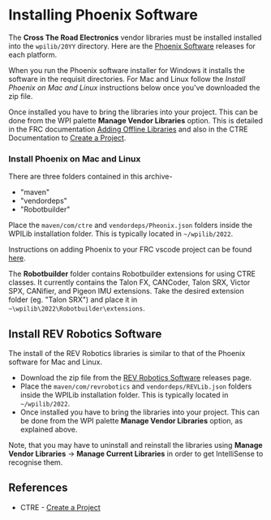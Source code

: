 # Installing Phoenix Software

The **Cross The Road Electronics** vendor libraries must be installed installed into the `wpilib/20YY` directory.  Here are the [Phoenix Software](https://store.ctr-electronics.com/software/) releases for each platform. 

When you run the Phoenix software installer for Windows it installs the software in the requisit directories.  For Mac and Linux follow the *Install Phoenix on Mac and Linux* instructions below once you've downloaded the zip file.

Once installed you have to bring the libraries into your project.  This can be done from the WPI palette **Manage Vendor Libraries** option.  This is detailed in the FRC documentation [Adding Offline Libraries](https://docs.wpilib.org/en/stable/docs/software/vscode-overview/3rd-party-libraries.html#adding-offline-libraries) and also in the CTRE Documentation to [Create a Project](https://docs.ctre-phoenix.com/en/latest/ch05a_CppJava.html).

### Install Phoenix on Mac and Linux
There are three folders contained in this archive-
- "maven"
- "vendordeps"
- "Robotbuilder"

Place the `maven/com/ctre` and `vendordeps/Pheonix.json` folders inside the WPILib installation folder.
This is typically located in `~/wpilib/2022`.

Instructions on adding Phoenix to your FRC vscode project can be found [here](https://phoenix-documentation.readthedocs.io/en/latest/ch05a_CppJava.html).

The **Robotbuilder** folder contains Robotbuilder extensions for using CTRE classes. It currently contains the Talon FX, CANCoder, Talon SRX, Victor SPX, CANifier, and Pigeon IMU extensions. Take the desired extension folder (eg. "Talon SRX") and place it in `~\wpilib\2022\Robotbuilder\extensions`.

## Install REV Robotics Software
The install of the REV Robotics libraries is similar to that of the Phoenix software for Mac and Linux.  
- Download the zip file from the [REV Robotics Software](https://docs.revrobotics.com/sparkmax/software-resources/spark-max-api-information#c++-and-java) releases page.
- Place the `maven/com/revrobotics` and `vendordeps/REVLib.json` folders inside the WPILib installation folder. This is typically located in `~/wpilib/2022`.
- Once installed you have to bring the libraries into your project.  This can be done from the WPI palette **Manage Vendor Libraries** option, as explained above.

Note, that you may have to uninstall and reinstall the libraries using **Manage Vendor Libraries** -> **Manage Current Libraries** in order to get IntelliSense to recognise them.

## References

- CTRE - [Create a Project](https://docs.ctre-phoenix.com/en/latest/ch05a_CppJava.html)
